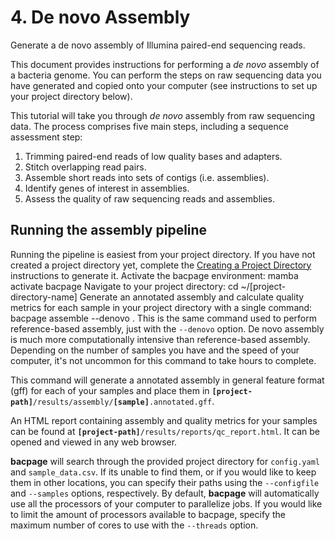 # 4. De novo Assembly
<card-summary >
    Generate a de novo assembly of Illumina paired-end sequencing reads.
</card-summary>

This document provides instructions for performing a *de novo* assembly of a bacteria genome.
You can perform the steps on raw sequencing data you have generated and copied onto your computer (see instructions to
set up your project directory below).

<include from="Creating-a-Project-Directory.md" element-id="intro-table"/>

This tutorial will take you through *de novo* assembly from raw sequencing data.
The process comprises five main steps, including a sequence assessment step:

1. Trimming paired-end reads of low quality bases and adapters.
2. Stitch overlapping read pairs.
3. Assemble short reads into sets of contigs (i.e. assemblies).
4. Identify genes of interest in assemblies.
5. Assess the quality of raw sequencing reads and assemblies.


## Running the assembly pipeline
Running the pipeline is easiest from your project directory.
If you have not created a project directory yet, complete the <a href="Creating-a-Project-Directory.md">Creating a
Project Directory</a> instructions to generate it.
<procedure type="steps">
    <step>
        Activate the bacpage environment:
        <code-block lang="bash">mamba activate bacpage</code-block>
    </step>
    <step>
        Navigate to your project directory:
        <code-block lang="bash" >cd ~/[project-directory-name]</code-block>
    </step>
    <step>
        Generate an annotated assembly and calculate quality metrics for each sample in your project directory with a 
        single command:
        <code-block>bacpage assemble --denovo .</code-block>
        <note>
            This is the same command used to perform reference-based assembly, just with the <code>--denovo</code> 
            option.
        </note>
        <note>
            De novo assembly is much more computationally intensive than reference-based assembly. Depending on the 
            number of samples you have and the speed of your computer, it's not uncommon for this command to take 
            hours to complete.
        </note>
    </step>
</procedure>

This command will generate a annotated assembly in general feature format (gff) for each of your samples and place them in
<code><b>[project-path]</b>/results/assembly/<b>[sample]</b>.annotated.gff</code>. 

An HTML report containing assembly and quality metrics for your samples can be found at
<code><b>[project-path]</b>/results/reports/qc_report.html</code>. 
It can be opened and viewed in any web browser.

<procedure title="Useful options">
    <step>
        <b>bacpage</b> will search through the provided project directory for <code>config.yaml</code> and <code>sample_data.csv</code>. 
        If its unable to find them, or if you would like to keep them in other locations, you can specify their paths 
        using the <code>--configfile</code> and <code>--samples</code> options, respectively.
    </step>
    <step>
        By default, <b>bacpage</b> will automatically use all the processors of your computer to parallelize jobs. 
        If you would like to limit the amount of processors available to bacpage, specify the maximum number of cores to
        use with the <code>--threads</code> option.
    </step>
</procedure>


